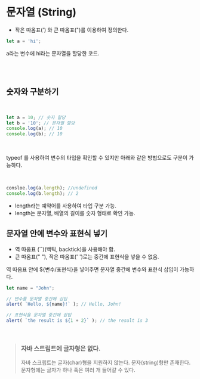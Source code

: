 # 문자열 (String)

- 작은 따옴표(') 와 큰 따옴표(")를 이용하여 정의한다.

``` js
let a = 'hi';
```
a라는 변수에 hi라는 문자열을 할당한 코드.

<br><br>

## 숫자와 구분하기

<br>

``` js
let a = 10; // 숫자 할당
let b = '10'; // 문자열 할당
console.log(a); // 10
console.log(b); // 10
```
<br>

typeof 를 사용하여 변수의 타입을 확인할 수 있지만 아래와 같은 방법으로도 구분이 가능하다.

<br>

``` js
consloe.log(a.length); //undefined
console.log(b.length); // 2
```

- length라는 예약어를 사용하여 타입 구분 가능.
- length는 문자열, 배열의 길이를 숫자 형태로 확인 가능.

## 문자열 안에 변수와 표현식 넣기

- 역 따옴표 (``)(백틱, backtick)을 사용해야 함.
- 큰 따옴표(" "), 작은 따옴표(' ')로는 중간에 표현식을 넣을 수 없음.

역 따옴표 안에 ${변수/표현식}을 넣어주면 문자열 중간에 변수와 표현식 삽입이 가능하다.
``` js
let name = "John";

// 변수를 문자열 중간에 삽입
alert( `Hello, ${name}!` ); // Hello, John!

// 표현식을 문자열 중간에 삽입
alert( `the result is ${1 + 2}` ); // the result is 3
```

<br>

> ### 자바 스트립트에 글자형은 없다.
> 자바 스크립트는 글자(char)형을 지원하지 않는다. 문자(string)형만 존재한다. 문자형에는 글자가 하나 혹은 여러 개 들어갈 수 있다.